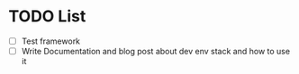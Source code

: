 # TODO List

- [ ] Test framework
- [ ] Write Documentation and blog post about dev env stack and how to use it
